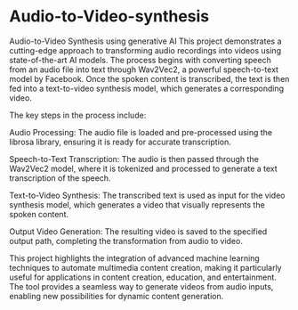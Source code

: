# Audio-to-Video-synthesis
Audio-to-Video Synthesis using generative AI
This project demonstrates a cutting-edge approach to transforming audio recordings into videos using state-of-the-art AI models. The process begins with converting speech from an audio file into text through Wav2Vec2, a powerful speech-to-text model by Facebook. Once the spoken content is transcribed, the text is then fed into a text-to-video synthesis model, which generates a corresponding video.

The key steps in the process include:

Audio Processing: The audio file is loaded and pre-processed using the librosa library, ensuring it is ready for accurate transcription.

Speech-to-Text Transcription: The audio is then passed through the Wav2Vec2 model, where it is tokenized and processed to generate a text transcription of the speech.

Text-to-Video Synthesis: The transcribed text is used as input for the video synthesis model, which generates a video that visually represents the spoken content.

Output Video Generation: The resulting video is saved to the specified output path, completing the transformation from audio to video.

This project highlights the integration of advanced machine learning techniques to automate multimedia content creation, making it particularly useful for applications in content creation, education, and entertainment. The tool provides a seamless way to generate videos from audio inputs, enabling new possibilities for dynamic content generation.
